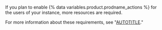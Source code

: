 If you plan to enable {% data variables.product.prodname_actions %} for the users of your instance, more resources are required.

For more information about these requirements, see "[AUTOTITLE](/admin/github-actions/getting-started-with-github-actions-for-your-enterprise/getting-started-with-github-actions-for-github-enterprise-server#review-hardware-considerations)."
